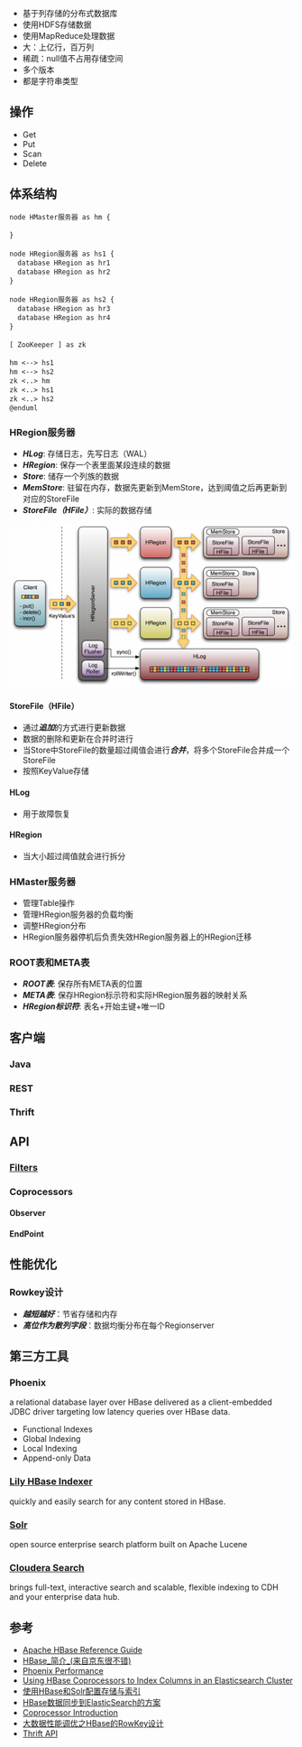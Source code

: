 * 基于列存储的分布式数据库
* 使用HDFS存储数据
* 使用MapReduce处理数据
* 大：上亿行，百万列
* 稀疏：null值不占用存储空间
* 多个版本
* 都是字符串类型

## 操作
* Get
* Put
* Scan
* Delete

## 体系结构
```uml @startuml
node HMaster服务器 as hm {

}

node HRegion服务器 as hs1 {
  database HRegion as hr1
  database HRegion as hr2
}

node HRegion服务器 as hs2 {
  database HRegion as hr3
  database HRegion as hr4
}

[ ZooKeeper ] as zk

hm <--> hs1
hm <--> hs2
zk <..> hm
zk <..> hs1
zk <..> hs2
@enduml
```

### HRegion服务器
* ***HLog***: 存储日志，先写日志（WAL）
* ***HRegion***: 保存一个表里面某段连续的数据
* ***Store***: 储存一个列族的数据
* ***MemStore***: 驻留在内存，数据先更新到MemStore，达到阈值之后再更新到对应的StoreFile
* ***StoreFile（HFile）***: 实际的数据存储

![](/images/HBase_HRegionServer.png)

#### StoreFile（HFile）
* 通过***追加***的方式进行更新数据
* 数据的删除和更新在合并时进行
* 当Store中StoreFile的数量超过阈值会进行***合并***，将多个StoreFile合并成一个StoreFile
* 按照KeyValue存储

#### HLog
* 用于故障恢复

#### HRegion
* 当大小超过阈值就会进行拆分

### HMaster服务器
* 管理Table操作
* 管理HRegion服务器的负载均衡
* 调整HRegion分布
* HRegion服务器停机后负责失效HRegion服务器上的HRegion迁移

### ROOT表和META表
* ***ROOT表***: 保存所有META表的位置
* ***META表***: 保存HRegion标示符和实际HRegion服务器的映射关系
* ***HRegion标识符***: 表名+开始主键+唯一ID

## 客户端
### Java
### REST
### Thrift

## API
### [Filters](http://hbase.apache.org/book.html#client.filter)

### Coprocessors
#### Observer
#### EndPoint

## 性能优化
### Rowkey设计
* ***越短越好***：节省存储和内存
* ***高位作为散列字段***：数据均衡分布在每个Regionserver

## 第三方工具
### Phoenix
a relational database layer over HBase delivered as a client-embedded JDBC driver targeting low latency queries over HBase data.

* Functional Indexes
* Global Indexing
* Local Indexing
* Append-only Data

### [Lily HBase Indexer](http://ngdata.github.io/hbase-indexer/)
quickly and easily search for any content stored in HBase.

### [Solr](http://lucene.apache.org/solr/)
open source enterprise search platform built on Apache Lucene

### [Cloudera Search](http://www.cloudera.com/content/cloudera/en/products-and-services/cdh/search.html)
brings full-text, interactive search and scalable, flexible indexing to CDH and your enterprise data hub.

## 参考
* [Apache HBase Reference Guide](http://hbase.apache.org/book.html)
* [HBase_简介_(来自京东很不错)](http://wenku.baidu.com/view/9cfe96eb240c844769eaeed1.html)
* [Phoenix Performance](http://phoenix.apache.org/performance.html)
* [Using HBase Coprocessors to Index Columns in an Elasticsearch Cluster](http://www.slideshare.net/cloudera/hbasecon-2013-session-3b)
* [使用HBase和Solr配置存储与索引](http://database.51cto.com/art/201408/449223.htm)
* [HBase数据同步到ElasticSearch的方案](http://blog.csdn.net/hengyunabc/article/details/41146115)
* [Coprocessor Introduction](https://blogs.apache.org/hbase/entry/coprocessor_introduction)
* [大数据性能调优之HBase的RowKey设计](http://blog.chedushi.com/archives/9720)
* [Thrift API](http://wiki.apache.org/hadoop/Hbase/ThriftApi)